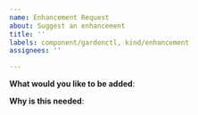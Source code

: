 ```yaml
---
name: Enhancement Request
about: Suggest an enhancement
title: ''
labels: component/gardenctl, kind/enhancement
assignees: ''

---
```


**What would you like to be added**:

**Why is this needed**:
